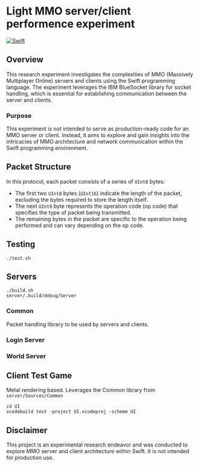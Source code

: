 # Light MMO server/client performence experiment

[![Swift](https://github.com/nenuadrian/hades-multiplayer-game-mmo-swift/actions/workflows/swift.yml/badge.svg)](https://github.com/nenuadrian/hades-multiplayer-game-mmo-swift/actions/workflows/swift.yml)

## Overview
This research experiment investigates the complexities of MMO (Massively Multiplayer Online) servers and clients using the Swift programming language. The experiment leverages the IBM BlueSocket library for socket handling, which is essential for establishing communication between the server and clients.

### Purpose
This experiment is not intended to serve as production-ready code for an MMO server or client. Instead, it aims to explore and gain insights into the intricacies of MMO architecture and network communication within the Swift programming environment.

## Packet Structure

In this protocol, each packet consists of a series of `UInt8` bytes:
- The first two `UInt8` bytes (`UInt16`) indicate the length of the packet, excluding the bytes required to store the length itself.
- The next `UInt8` byte represents the operation code (op code) that specifies the type of packet being transmitted.
- The remaining bytes in the packet are specific to the operation being performed and can vary depending on the op code.


## Testing

```
./test.sh
```

## Servers
```
./build.sh
server/.build/debug/Server
```

### Common

Packet handling library to be used by servers and clients.

### Login Server


### World Server


## Client Test Game

Metal rendering based. Leverages the Common library from `server/Sources/Common`

```
cd UI
xcodebuild test -project UI.xcodeproj -scheme UI
```

## Disclaimer
This project is an experimental research endeavor and was conducted to explore MMO server and client architecture within Swift. It is not intended for production use.

